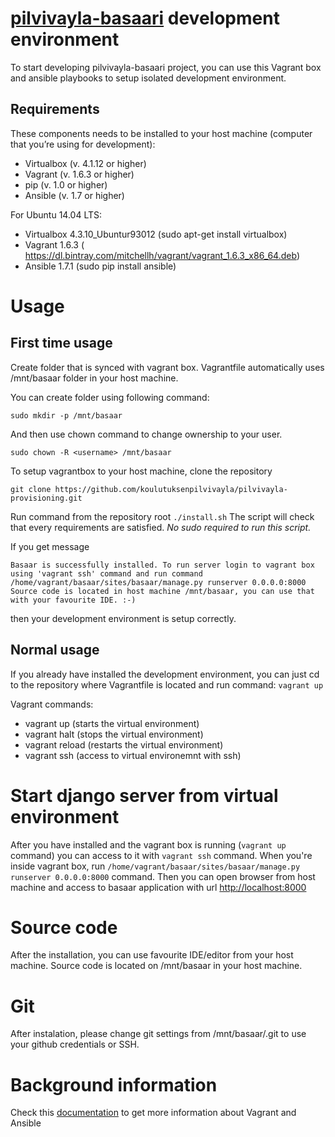 # [pilvivayla-basaari](https://github.com/koulutuksenpilvivayla/pilvivayla-basaari) development environment

To start developing pilvivayla-basaari project, you can use this Vagrant box and ansible playbooks to setup isolated development environment.

## Requirements

These components needs to be installed to your host machine (computer that you’re using for development):

* Virtualbox (v. 4.1.12 or higher)
* Vagrant (v. 1.6.3 or higher)
* pip (v. 1.0 or higher)
* Ansible (v. 1.7 or higher)

For Ubuntu 14.04 LTS:
* Virtualbox 4.3.10_Ubuntur93012 (sudo apt-get install virtualbox)
* Vagrant 1.6.3 ( https://dl.bintray.com/mitchellh/vagrant/vagrant_1.6.3_x86_64.deb)
* Ansible 1.7.1 (sudo pip install ansible)

# Usage

## First time usage

Create folder that is synced with vagrant box. Vagrantfile automatically uses /mnt/basaar folder in your host machine.

You can create folder using following command:

`sudo mkdir -p /mnt/basaar`

And then use chown command to change ownership to your user.

`sudo chown -R <username> /mnt/basaar`

To setup vagrantbox to your host machine, clone the repository

`git clone https://github.com/koulutuksenpilvivayla/pilvivayla-provisioning.git`

Run command from the repository root `./install.sh`
The script will check that every requirements are satisfied.
*No sudo required to run this script.*

If you get message

`Basaar is successfully installed. To run server login to
vagrant box using 'vagrant ssh' command and run command
/home/vagrant/basaar/sites/basaar/manage.py runserver 0.0.0.0:8000
Source code is located in host machine /mnt/basaar, you can use that
with your favourite IDE. :-)`

then your development environment is setup correctly.

## Normal usage

If you already have installed the development environment, you can just cd to the repository where Vagrantfile is located and run command: `vagrant up`

Vagrant commands:
* vagrant up (starts the virtual environment)
* vagrant halt (stops the virtual environment)
* vagrant reload (restarts the virtual environment)
* vagrant ssh (access to virtual environemnt with ssh)

# Start django server from virtual environment

After you have installed and the vagrant box is running (`vagrant up` command) you can access to it with `vagrant ssh` command. When you're inside vagrant box, run `/home/vagrant/basaar/sites/basaar/manage.py runserver 0.0.0.0:8000` command. Then you can open browser from host machine and access to basaar application with url [http://localhost:8000](http://localhost:8000)

# Source code

After the installation, you can use favourite IDE/editor from your host machine. Source code is located on /mnt/basaar in your host machine.

# Git

After instalation, please change git settings from /mnt/basaar/.git to use your github credentials or SSH.

# Background information

Check this [documentation](https://github.com/koulutuksenpilvivayla/pilvivayla-development/wiki/Getting-started) to get more information about Vagrant and Ansible


 

